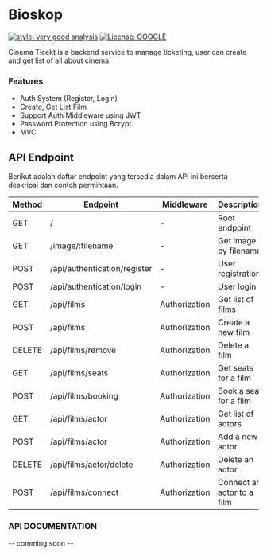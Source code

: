 # Bioskop

[![style: very good analysis][very_good_analysis_badge]][very_good_analysis_link]
[![License: GOOGLE][license_badge]][license_link]

Cinema Ticekt is a backend service to manage ticketing, user can create and get list of all about cinema.

### Features
- Auth System (Register, Login)
- Create, Get List Film
- Support Auth Middleware using JWT
- Password Protection using Bcrypt
- MVC

## API Endpoint
Berikut adalah daftar endpoint yang tersedia dalam API ini berserta deskripsi dan contoh permintaan.

| Method | Endpoint                        | Middleware        | Description                              |
| ------ | ------------------------------- | ----------------- | ---------------------------------------- |
| GET    | /                               | -                 | Root endpoint                            |
| GET    | /image/:filename                | -                 | Get image by filename                    |
| POST   | /api/authentication/register    | -                 | User registration                        |
| POST   | /api/authentication/login       | -                 | User login                               |
| GET    | /api/films                      | Authorization     | Get list of films                        |
| POST   | /api/films                      | Authorization     | Create a new film                        |
| DELETE | /api/films/remove               | Authorization     | Delete a film                            |
| GET    | /api/films/seats                | Authorization     | Get seats for a film                     |
| POST   | /api/films/booking              | Authorization     | Book a seat for a film                   |
| GET    | /api/films/actor                | Authorization     | Get list of actors                       |
| POST   | /api/films/actor                | Authorization     | Add a new actor                          |
| DELETE | /api/films/actor/delete         | Authorization     | Delete an actor                          |
| POST   | /api/films/connect              | Authorization     | Connect an actor to a film               |

### API DOCUMENTATION
-- comming soon --

[license_badge]: https://img.shields.io/badge/license-MIT-blue.svg
[license_link]: https://opensource.org/licenses/MIT
[very_good_analysis_badge]: https://img.shields.io/badge/style-very_good_analysis-B22C89.svg
[very_good_analysis_link]: https://pub.dev/packages/very_good_analysis
